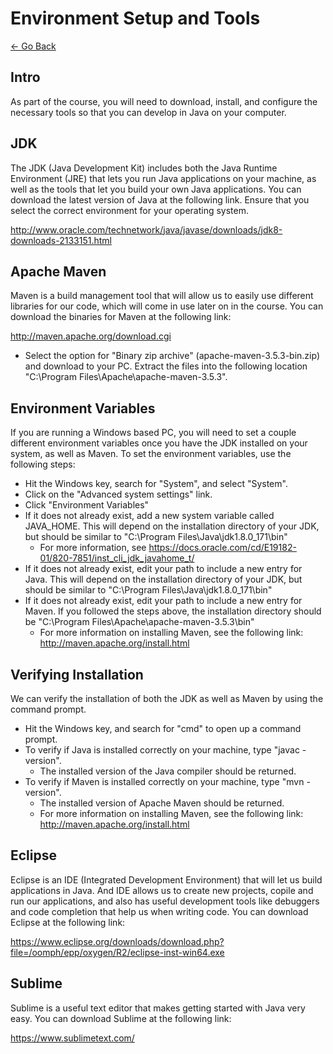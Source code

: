 # Environment Setup and Tools

[<- Go Back](../README.md)

## Intro

As part of the course, you will need to download, install, and configure the necessary tools so that you can develop in Java on your computer.


## JDK

The JDK (Java Development Kit) includes both the Java Runtime Environment (JRE) that lets you run Java applications on your machine, as well as the tools that let you build your own Java applications. You can download the latest version of Java at the following link. Ensure that you select the correct environment for your operating system.

http://www.oracle.com/technetwork/java/javase/downloads/jdk8-downloads-2133151.html


## Apache Maven

Maven is a build management tool that will allow us to easily use different libraries for our code, which will come in use later on in the course. You can download the binaries for Maven at the following link:

http://maven.apache.org/download.cgi

* Select the option for "Binary zip archive" (apache-maven-3.5.3-bin.zip) and download to your PC. Extract the files into the following location "C:\Program Files\Apache\apache-maven-3.5.3".


## Environment Variables

If you are running a Windows based PC, you will need to set a couple different environment variables once you have the JDK installed on your system, as well as Maven. To set the environment variables, use the following steps:

* Hit the Windows key, search for "System", and select "System".
* Click on the "Advanced system settings" link.
* Click "Environment Variables"
* If it does not already exist, add a new system variable called JAVA_HOME. This will depend on the installation directory of your JDK, but should be similar to "C:\Program Files\Java\jdk1.8.0_171\bin"
  * For more information, see https://docs.oracle.com/cd/E19182-01/820-7851/inst_cli_jdk_javahome_t/
* If it does not already exist, edit your path to include a new entry for Java. This will depend on the installation directory of your JDK, but should be similar to "C:\Program Files\Java\jdk1.8.0_171\bin"
* If it does not already exist, edit your path to include a new entry for Maven. If you followed the steps above, the installation directory should be "C:\Program Files\Apache\apache-maven-3.5.3\bin"
  * For more information on installing Maven, see the following link: http://maven.apache.org/install.html


## Verifying Installation

We can verify the installation of both the JDK as well as Maven by using the command prompt.

* Hit the Windows key, and search for "cmd" to open up a command prompt.
* To verify if Java is installed correctly on your machine, type "javac -version".
  * The installed version of the Java compiler should be returned.
* To verify if Maven is installed correctly on your machine, type "mvn -version".
  * The installed version of Apache Maven should be returned.
  * For more information on installing Maven, see the following link: http://maven.apache.org/install.html


## Eclipse

Eclipse is an IDE (Integrated Development Environment) that will let us build applications in Java. And IDE allows us to create new projects, copile and run our applications, and also has useful development tools like debuggers and code completion that help us when writing code. You can download Eclipse at the following link:

https://www.eclipse.org/downloads/download.php?file=/oomph/epp/oxygen/R2/eclipse-inst-win64.exe


## Sublime

Sublime is a useful text editor that makes getting started with Java very easy. You can download Sublime at the following link:

https://www.sublimetext.com/